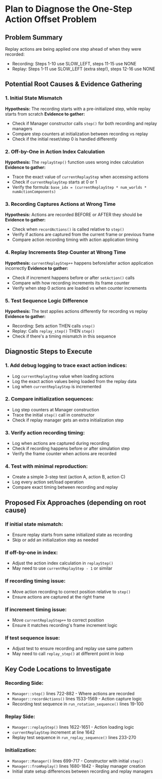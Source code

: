 # Plan to Diagnose the One-Step Action Offset Problem

## Problem Summary
Replay actions are being applied one step ahead of when they were recorded:
- Recording: Steps 1-10 use SLOW_LEFT, steps 11-15 use NONE
- Replay: Steps 1-11 use SLOW_LEFT (extra step!), steps 12-16 use NONE

## Potential Root Causes & Evidence Gathering

### 1. **Initial State Mismatch**
**Hypothesis:** The recording starts with a pre-initialized step, while replay starts from scratch
**Evidence to gather:**
- Check if Manager constructor calls `step()` for both recording and replay managers
- Compare step counters at initialization between recording vs replay
- Check if the initial reset/step 0 is handled differently

### 2. **Off-by-One in Action Index Calculation**
**Hypothesis:** The `replayStep()` function uses wrong index calculation
**Evidence to gather:**
- Trace the exact value of `currentReplayStep` when accessing actions
- Check if `currentReplayStep` starts at 0 or 1
- Verify the formula: `base_idx = (currentReplayStep * num_worlds * numActionComponents)`

### 3. **Recording Captures Actions at Wrong Time**
**Hypothesis:** Actions are recorded BEFORE or AFTER they should be
**Evidence to gather:**
- Check when `recordActions()` is called relative to `step()`
- Verify if actions are captured from the current frame or previous frame
- Compare action recording timing with action application timing

### 4. **Replay Increments Step Counter at Wrong Time**
**Hypothesis:** `currentReplayStep++` happens before/after action application incorrectly
**Evidence to gather:**
- Check if increment happens before or after `setAction()` calls
- Compare with how recording increments its frame counter
- Verify when step 0 actions are loaded vs when counter increments

### 5. **Test Sequence Logic Difference**
**Hypothesis:** The test applies actions differently for recording vs replay
**Evidence to gather:**
- Recording: Sets action THEN calls `step()`
- Replay: Calls `replay_step()` THEN `step()`
- Check if there's a timing mismatch in this sequence

## Diagnostic Steps to Execute

### 1. **Add debug logging to trace exact action indices:**
- Log `currentReplayStep` value when loading actions
- Log the exact action values being loaded from the replay data
- Log when `currentReplayStep` is incremented

### 2. **Compare initialization sequences:**
- Log step counters at Manager construction
- Trace the initial `step()` call in constructor
- Check if replay manager gets an extra initialization step

### 3. **Verify action recording timing:**
- Log when actions are captured during recording
- Check if recording happens before or after simulation step
- Verify the frame counter when actions are recorded

### 4. **Test with minimal reproduction:**
- Create a simple 3-step test (action A, action B, action C)
- Log every action set/load operation
- Compare exact timing between recording and replay

## Proposed Fix Approaches (depending on root cause)

### **If initial state mismatch:**
- Ensure replay starts from same initialized state as recording
- Skip or add an initialization step as needed

### **If off-by-one in index:**
- Adjust the action index calculation in `replayStep()`
- May need to use `currentReplayStep - 1` or similar

### **If recording timing issue:**
- Move action recording to correct position relative to `step()`
- Ensure actions are captured at the right frame

### **If increment timing issue:**
- Move `currentReplayStep++` to correct position
- Ensure it matches recording's frame increment logic

### **If test sequence issue:**
- Adjust test to ensure recording and replay use same pattern
- May need to call `replay_step()` at different point in loop

## Key Code Locations to Investigate

### Recording Side:
- `Manager::step()` lines 722-882 - Where actions are recorded
- `Manager::recordActions()` lines 1533-1569 - Action capture logic
- Recording test sequence in `run_rotation_sequence()` lines 19-100

### Replay Side:
- `Manager::replayStep()` lines 1622-1651 - Action loading logic
- `currentReplayStep` increment at line 1642
- Replay test sequence in `run_replay_sequence()` lines 233-270

### Initialization:
- `Manager::Manager()` lines 699-717 - Constructor with initial `step()`
- `Manager::fromReplay()` lines 1680-1842 - Replay manager creation
- Initial state setup differences between recording and replay managers